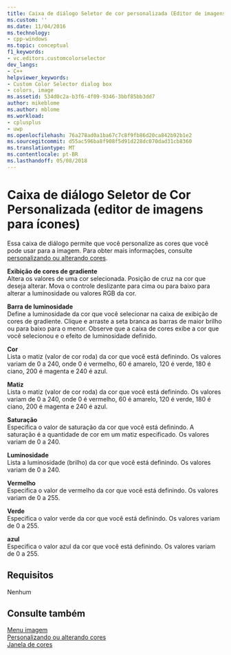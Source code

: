```yaml
---
title: Caixa de diálogo Seletor de cor personalizada (Editor de imagens para ícones) | Microsoft Docs
ms.custom: ''
ms.date: 11/04/2016
ms.technology:
- cpp-windows
ms.topic: conceptual
f1_keywords:
- vc.editors.customcolorselector
dev_langs:
- C++
helpviewer_keywords:
- Custom Color Selector dialog box
- colors, image
ms.assetid: 534d0c2a-b3f6-4f09-9346-3bbf85bb3dd7
author: mikeblome
ms.author: mblome
ms.workload:
- cplusplus
- uwp
ms.openlocfilehash: 76a278ad0a1ba67c7c8f9fb86d20ca842b92b1e2
ms.sourcegitcommit: d55ac596ba8f908f5d91d228dc070dad31cb8360
ms.translationtype: MT
ms.contentlocale: pt-BR
ms.lasthandoff: 05/08/2018
---
```

# <a name="custom-color-selector-dialog-box-image-editor-for-icons"></a>Caixa de diálogo Seletor de Cor Personalizada (editor de imagens para ícones)
Essa caixa de diálogo permite que você personalize as cores que você pode usar para a imagem. Para obter mais informações, consulte [personalizando ou alterando cores](../windows/customizing-or-changing-colors-image-editor-for-icons.md).  
  
 **Exibição de cores de gradiente**  
 Altera os valores de uma cor selecionada. Posição de cruz na cor que deseja alterar. Mova o controle deslizante para cima ou para baixo para alterar a luminosidade ou valores RGB da cor.  
  
 **Barra de luminosidade**  
 Define a luminosidade da cor que você selecionar na caixa de exibição de cores de gradiente. Clique e arraste a seta branca as barras de maior brilho ou para baixo para o menor. Observe que a caixa de cores exibe a cor que você selecionou e o efeito de luminosidade definido.  
  
 **Cor**  
 Lista o matiz (valor de cor roda) da cor que você está definindo. Os valores variam de 0 a 240, onde 0 é vermelho, 60 é amarelo, 120 é verde, 180 é ciano, 200 é magenta e 240 é azul.  
  
 **Matiz**  
 Lista o matiz (valor de cor roda) da cor que você está definindo. Os valores variam de 0 a 240, onde 0 é vermelho, 60 é amarelo, 120 é verde, 180 é ciano, 200 é magenta e 240 é azul.  
  
 **Saturação**  
 Especifica o valor de saturação da cor que você está definindo. A saturação é a quantidade de cor em um matiz especificado. Os valores variam de 0 a 240.  
  
 **Luminosidade**  
 Lista a luminosidade (brilho) da cor que você está definindo. Os valores variam de 0 a 240.  
  
 **Vermelho**  
 Especifica o valor de vermelho da cor que você está definindo. Os valores variam de 0 a 255.  
  
 **Verde**  
 Especifica o valor verde da cor que você está definindo. Os valores variam de 0 a 255.  
  
 **azul**  
 Especifica o valor azul da cor que você está definindo. Os valores variam de 0 a 255.  
  
## <a name="requirements"></a>Requisitos  
 Nenhum  
  
## <a name="see-also"></a>Consulte também  
 [Menu imagem](../windows/image-menu-image-editor-for-icons.md)   
 [Personalizando ou alterando cores](../windows/customizing-or-changing-colors-image-editor-for-icons.md)   
 [Janela de cores](../windows/colors-window-image-editor-for-icons.md)